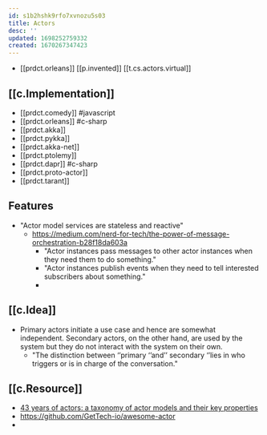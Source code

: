 ```yaml
---
id: s1b2hshk9rfo7xvnozu5s03
title: Actors
desc: ''
updated: 1698252759332
created: 1670267347423
---
```


- [[prdct.orleans]] [[p.invented]] [[t.cs.actors.virtual]]

## [[c.Implementation]]

- [[prdct.comedy]] #javascript
- [[prdct.orleans]] #c-sharp 
- [[prdct.akka]]
- [[prdct.pykka]]
- [[prdct.akka-net]]
- [[prdct.ptolemy]]
- [[prdct.dapr]] #c-sharp
- [[prdct.proto-actor]]
- [[prdct.tarant]]  

## Features

- "Actor model services are stateless and reactive"
  - https://medium.com/nerd-for-tech/the-power-of-message-orchestration-b28f18da603a
    - "Actor instances pass messages to other actor instances when they need them to do something."
    - "Actor instances publish events when they need to tell interested subscribers about something."
    - 

## [[c.Idea]]

- Primary actors initiate a use case and hence are somewhat independent. Secondary actors, on the other hand, are used by the system but they do not interact with the system on their own.
  - "The distinction between ‘’primary ‘’and’’ secondary ‘’lies in who triggers or is in charge of the conversation."

## [[c.Resource]]

- [43 years of actors: a taxonomy of actor models and their key properties](https://dl.acm.org/doi/abs/10.1145/3001886.3001890)
- https://github.com/GetTech-io/awesome-actor
- 